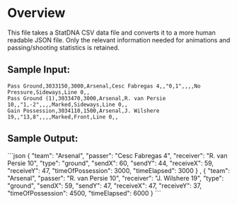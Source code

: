 Overview
===
This file takes a StatDNA CSV data file and converts it to a more human readable JSON file. Only the relevant information needed for animations and passing/shooting statistics is retained.

<h2>Sample Input:</h2>

```
Pass Ground,3033150,3000,Arsenal,Cesc Fabregas 4,,"0,1",,,,No Pressure,Sideways,Line 0,,
Pass Ground (1),3033470,3000,Arsenal,R. van Persie 10,,"1,-2",,,,Marked,Sideways,Line 0,,
Gain Possession,3034110,1500,Arsenal,J. Wilshere 19,,"13,8",,,,Marked,Front,Line 0,,
```

<h2>Sample Output:</h2>
```json
    {
      "team": "Arsenal",
      "passer": "Cesc Fabregas 4",
      "receiver": "R. van Persie 10",
      "type": "ground",
      "sendX": 60,
      "sendY": 44,
      "receiveX": 59,
      "receiveY": 47,
      "timeOfPossession": 3000,
      "timeElapsed": 3000
    }
      ,
    {
      "team": "Arsenal",
      "passer": "R. van Persie 10",
      "receiver": "J. Wilshere 19",
      "type": "ground",
      "sendX": 59,
      "sendY": 47,
      "receiveX": 47,
      "receiveY": 37,
      "timeOfPossession": 4500,
      "timeElapsed": 6000
    }
```